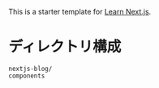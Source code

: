 This is a starter template for [Learn Next.js](https://nextjs.org/learn).

# ディレクトリ構成
```
nextjs-blog/
components
